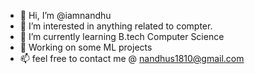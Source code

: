 - 👋 Hi, I’m @iamnandhu
- 👀 I’m interested in anything related to compter.
- 🌱 I’m currently learning B.tech Computer Science
- 💞️ Working on some ML projects
- 📫 feel free to contact me @ nandhus1810@gmail.com

<!---
iamnandhu/iamnandhu is a ✨ special ✨ repository because its `README.md` (this file) appears on your GitHub profile.
You can click the Preview link to take a look at your changes.
--->
